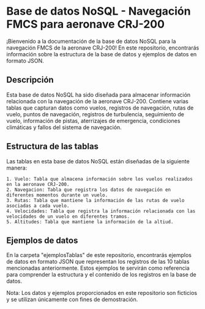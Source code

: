 # Base de datos NoSQL - Navegación FMCS para aeronave CRJ-200

¡Bienvenido a la documentación de la base de datos NoSQL para la navegación FMCS de la aeronave CRJ-200! En este repositorio, encontrarás información sobre la estructura de la base de datos y ejemplos de datos en formato JSON.

## Descripción

Esta base de datos NoSQL ha sido diseñada para almacenar información relacionada con la navegación de la aeronave CRJ-200. Contiene varias tablas que capturan datos como vuelos, registros de navegación, rutas de vuelo, puntos de navegación, registros de turbulencia, seguimiento de vuelo, información de pistas, aterrizajes de emergencia, condiciones climáticas y fallos del sistema de navegación.

## Estructura de las tablas

Las tablas en esta base de datos NoSQL están diseñadas de la siguiente manera:

    1. Vuelo: Tabla que almacena información sobre los vuelos realizados en la aeronave CRJ-200.
    2. Navegacion: Tabla que registra los datos de navegación en diferentes momentos durante un vuelo.
    3. Rutas: Tabla que mantiene la información de las rutas de vuelo asociadas a cada vuelo.
    4. Velocidades: Tabla que registra la información relacionada con las velocidades de un vuelo en diferentes tramos.
    5. Altitudes: Tabla que mantiene la información de la altiud.

## Ejemplos de datos

En la carpeta "ejemplosTablas" de este repositorio, encontrarás ejemplos de datos en formato JSON que representan los registros de las 10 tablas mencionadas anteriormente. Estos ejemplos te servirán como referencia para comprender la estructura y el contenido de los registros en la base de datos.

Nota: Los datos y ejemplos proporcionados en este repositorio son ficticios y se utilizan únicamente con fines de demostración.